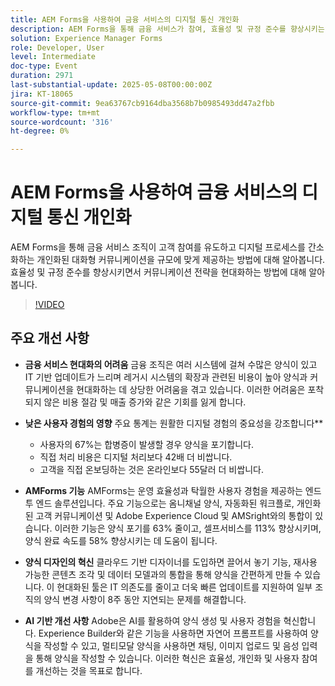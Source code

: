 ```yaml
---
title: AEM Forms을 사용하여 금융 서비스의 디지털 통신 개인화
description: AEM Forms을 통해 금융 서비스가 참여, 효율성 및 규정 준수를 향상시키는 개인화되고 확장 가능한 커뮤니케이션을 제공하는 방법을 살펴보십시오.
solution: Experience Manager Forms
role: Developer, User
level: Intermediate
doc-type: Event
duration: 2971
last-substantial-update: 2025-05-08T00:00:00Z
jira: KT-18065
source-git-commit: 9ea63767cb9164dba3568b7b0985493dd47a2fbb
workflow-type: tm+mt
source-wordcount: '316'
ht-degree: 0%

---
```



# AEM Forms을 사용하여 금융 서비스의 디지털 통신 개인화

AEM Forms을 통해 금융 서비스 조직이 고객 참여를 유도하고 디지털 프로세스를 간소화하는 개인화된 대화형 커뮤니케이션을 규모에 맞게 제공하는 방법에 대해 알아봅니다. 효율성 및 규정 준수를 향상시키면서 커뮤니케이션 전략을 현대화하는 방법에 대해 알아봅니다.

>[!VIDEO](https://video.tv.adobe.com/v/3458104/?learn=on&enablevpops)

## 주요 개선 사항

* **금융 서비스 현대화의 어려움** 금융 조직은 여러 시스템에 걸쳐 수많은 양식이 있고 IT 기반 업데이트가 느리며 레거시 시스템의 확장과 관련된 비용이 높아 양식과 커뮤니케이션을 현대화하는 데 상당한 어려움을 겪고 있습니다. 이러한 어려움은 포착되지 않은 비용 절감 및 매출 증가와 같은 기회를 잃게 합니다.

* **낮은 사용자 경험의 영향** 주요 통계는 원활한 디지털 경험의 중요성을 강조합니다**

   * 사용자의 67%는 합병증이 발생할 경우 양식을 포기합니다.
   * 직접 처리 비용은 디지털 처리보다 42배 더 비쌉니다.
   * 고객을 직접 온보딩하는 것은 온라인보다 55달러 더 비쌉니다.

* **AMForms 기능** AMForms는 운영 효율성과 탁월한 사용자 경험을 제공하는 엔드 투 엔드 솔루션입니다. 주요 기능으로는 옴니채널 양식, 자동화된 워크플로, 개인화된 고객 커뮤니케이션 및 Adobe Experience Cloud 및 AMSright와의 통합이 있습니다. 이러한 기능은 양식 포기를 63% 줄이고, 셀프서비스를 113% 향상시키며, 양식 완료 속도를 58% 향상시키는 데 도움이 됩니다.

* **양식 디자인의 혁신** 클라우드 기반 디자이너를 도입하면 끌어서 놓기 기능, 재사용 가능한 콘텐츠 조각 및 데이터 모델과의 통합을 통해 양식을 간편하게 만들 수 있습니다. 이 현대화된 툴은 IT 의존도를 줄이고 더욱 빠른 업데이트를 지원하여 일부 조직의 양식 변경 사항이 8주 동안 지연되는 문제를 해결합니다.

* **AI 기반 개선 사항** Adobe은 AI를 활용하여 양식 생성 및 사용자 경험을 혁신합니다. Experience Builder와 같은 기능을 사용하면 자연어 프롬프트를 사용하여 양식을 작성할 수 있고, 멀티모달 양식을 사용하면 채팅, 이미지 업로드 및 음성 입력을 통해 양식을 작성할 수 있습니다. 이러한 혁신은 효율성, 개인화 및 사용자 참여를 개선하는 것을 목표로 합니다.